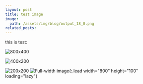 ```yaml
---
layout: post
title: test image
image: 
  path: /assets/img/blog/output_18_0.png
related_posts:
---
```


this is test:

![800x400](/assets/img/blog/dark-mode.jpg/800x400 "Large example image")

![400x200](https://via.placeholder.com/400x200 "Medium example image")

![200x200](https://via.placeholder.com/200x200 "Small example image")
![Full-width image](/assets/img/blog/output_18_0.png/800x100){:.lead width="800" height="100" loading="lazy"}


